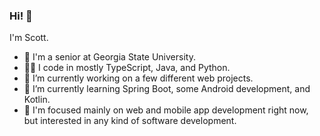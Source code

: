 ### Hi! 👋

I'm Scott. 

- 🏫 I'm a senior at Georgia State University.
- 👨‍💻 I code in mostly TypeScript, Java, and Python.
- 🔭 I’m currently working on a few different web projects.
- 🌱 I’m currently learning Spring Boot, some Android development, and Kotlin.
- 🤔 I'm focused mainly on web and mobile app development right now, but interested in any kind of software development.

